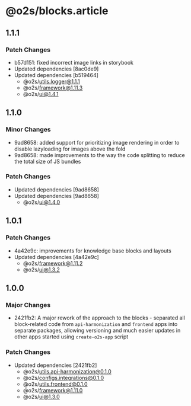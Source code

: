 # @o2s/blocks.article

## 1.1.1

### Patch Changes

- b57d151: fixed incorrect image links in storybook
- Updated dependencies [8ac0de9]
- Updated dependencies [b519464]
  - @o2s/utils.logger@1.1.1
  - @o2s/framework@1.11.3
  - @o2s/ui@1.4.1

## 1.1.0

### Minor Changes

- 9ad8658: added support for prioritizing image rendering in order to disable lazyloading for images above the fold
- 9ad8658: made improvements to the way the code splitting to reduce the total size of JS bundles

### Patch Changes

- Updated dependencies [9ad8658]
- Updated dependencies [9ad8658]
  - @o2s/ui@1.4.0

## 1.0.1

### Patch Changes

- 4a42e9c: improvements for knowledge base blocks and layouts
- Updated dependencies [4a42e9c]
  - @o2s/framework@1.11.2
  - @o2s/ui@1.3.2

## 1.0.0

### Major Changes

- 2421fb2: A major rework of the approach to the blocks - separated all block-related code from `api-harmonization` and `frontend` apps into separate packages, allowing versioning and much easier updates in other apps started using `create-o2s-app` script

### Patch Changes

- Updated dependencies [2421fb2]
  - @o2s/utils.api-harmonization@0.1.0
  - @o2s/configs.integrations@0.1.0
  - @o2s/utils.frontend@0.1.0
  - @o2s/framework@1.11.0
  - @o2s/ui@1.3.0
